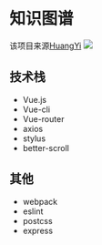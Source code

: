 # 知识图谱

该项目来源[HuangYi](https://github.com/ustbhuangyi)
![](https://camo.githubusercontent.com/a83e675d5dc0e7b828868d49cfc5afb4bacc7dd9/68747470733a2f2f7765626170702e646964697374617469632e636f6d2f7374617469632f7765626170702f736869656c642f7675652d73656c6c2e706e67)

## 技术栈

- Vue.js
- Vue-cli
- Vue-router
- axios
- stylus
- better-scroll

## 其他

- webpack
- eslint
- postcss
- express
